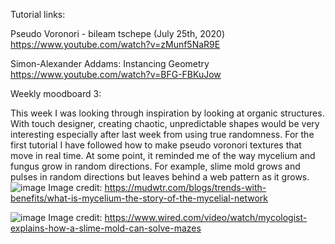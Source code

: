 Tutorial links:

Pseudo Voronori - bileam tschepe (July 25th, 2020)
https://www.youtube.com/watch?v=zMunf5NaR9E

Simon-Alexander Addams: Instancing Geometry
https://www.youtube.com/watch?v=BFG-FBKuJow


Weekly moodboard 3:

This week I was looking through inspiration by looking at organic structures. With touch designer, creating chaotic, unpredictable shapes would be very interesting especially after last week from using true randomness. For the first tutorial I have followed how to make pseudo voronori textures that move in real time. At some point, it reminded me of the way mycelium and fungus grow in random directions. For example, slime mold grows and pulses in random directions but leaves behind a web pattern as it grows.
![image](https://github.com/user-attachments/assets/8e325052-5f08-4b80-ac9f-1bbec4d2e6b1)
Image credit: https://mudwtr.com/blogs/trends-with-benefits/what-is-mycelium-the-story-of-the-mycelial-network

![image](https://github.com/user-attachments/assets/476e1731-3bee-437a-bf92-bddef977a0a3)
Image credit: https://www.wired.com/video/watch/mycologist-explains-how-a-slime-mold-can-solve-mazes

